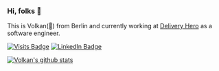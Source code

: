 ### Hi, folks 👋

This is Volkan(🌋) from Berlin and currently working at [Delivery Hero](https://deliveryhero.com) as a software engineer. 

[![Visits Badge](https://badges.pufler.dev/visits/volkanto/volkanto)](https://volkanto.github.io)
[![LinkedIn Badge](https://img.shields.io/badge/LinkedIn-Profile-informational?style=flat&logo=linkedin&logoColor=white&color=0D76A8)](https://www.linkedin.com/in/volkantokmak/)


[![Volkan's github stats](https://github-readme-stats.vercel.app/api?username=volkanto)](https://github.com/volkanto)


<!--
**volkanto/volkanto** is a ✨ _special_ ✨ repository because its `README.md` (this file) appears on your GitHub profile.

Here are some ideas to get you started:

- 🔭 I’m currently working on ...
- 🌱 I’m currently learning ...
- 👯 I’m looking to collaborate on ...
- 🤔 I’m looking for help with ...
- 💬 Ask me about ...
- 📫 How to reach me: ...
- 😄 Pronouns: ...
- ⚡ Fun fact: ...
-->
